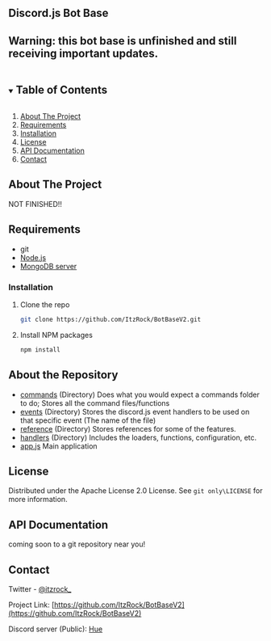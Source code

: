 ## Discord.js Bot Base

## Warning: this bot base is unfinished and still receiving important updates.

<!-- TABLE OF CONTENTS -->
<details open="open">
  <summary><h2 style="display: inline-block">Table of Contents</h2></summary>
  <ol>
    <li><a href="#about-the-project">About The Project</a></li>
    <li><a href="#requirements">Requirements</a></li>
    <li><a href="#installation">Installation</a></li>
    <li><a href="#license">License</a></li>
    <li><a href="#api-documentation">API Documentation</a></li>
    <li><a href="#contact">Contact</a></li>
  </ol>
</details>

<!-- ABOUT THE PROJECT -->
## About The Project

NOT FINISHED!!
## Requirements
- git
- [Node.js](https://nodejs.org/)
- [MongoDB server](https://www.mongodb.com/try/download/community)
### Installation

1. Clone the repo
   ```sh
   git clone https://github.com/ItzRock/BotBaseV2.git
   ```
2. Install NPM packages
   ```sh
   npm install
   ```
## About the Repository
- <a href="https://github.com/ItzRock/BotBaseV2/tree/main/commands">commands</a> (Directory) Does what you would expect a commands folder to do; Stores all the command files/functions
- <a href="https://github.com/ItzRock/BotBaseV2/tree/main/events">events</a> (Directory) Stores the discord.js event handlers to be used on that specific event (The name of the file)
- <a href="https://github.com/ItzRock/BotBaseV2/tree/main/reference">reference</a> (Directory) Stores references for some of the features.
- <a href="https://github.com/ItzRock/BotBaseV2/tree/main/handlers">handlers</a> (Directory) Includes the loaders, functions, configuration, etc.
- <a href="https://github.com/ItzRock/BotBaseV2/blob/main/app.js">app.js</a> Main application

<!-- LICENSE -->
## License

Distributed under the Apache License 2.0 License. See `git only\LICENSE` for more information.

## API Documentation
coming soon to a git repository near you!

<!-- CONTACT -->
## Contact

Twitter - [@itzrock_](https://twitter.com/itzrock_)

Project Link: [https://github.com/ItzRock/BotBaseV2](https://github.com/ItzRock/BotBaseV2)

Discord server (Public): [Hue](https://discord.com/invite/QwgnZ83XD3)
